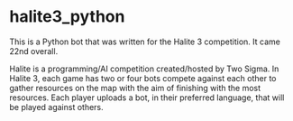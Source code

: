# halite3_python
This is a Python bot that was written for the Halite 3 competition. It came 22nd overall.

Halite is a programming/AI competition created/hosted by Two Sigma.	In Halite 3, each game has two or four bots compete against each other to gather resources on the map with the aim of finishing with the most resources. Each player uploads a bot, in their preferred language, that will be played against others.

